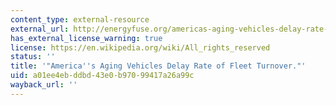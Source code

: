 ```yaml
---
content_type: external-resource
external_url: http://energyfuse.org/americas-aging-vehicles-delay-rate-fleet-turnover/
has_external_license_warning: true
license: https://en.wikipedia.org/wiki/All_rights_reserved
status: ''
title: '"America''s Aging Vehicles Delay Rate of Fleet Turnover."'
uid: a01ee4eb-ddbd-43e0-b970-99417a26a99c
wayback_url: ''
---
```

